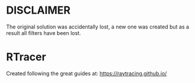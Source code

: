 # DISCLAIMER
The original solution was accidentally lost, a new one was created but as a result all filters have been lost.

# RTracer
Created following the great guides at: https://raytracing.github.io/
